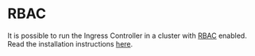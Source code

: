 # RBAC

It is possible to run the Ingress Controller in a cluster with [RBAC](https://kubernetes.io/docs/admin/authorization/rbac/) enabled. Read the installation instructions [here](https://docs.nginx.com/nginx-ingress-controller/installation/installation-with-manifests/).
